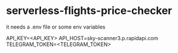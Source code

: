 # serverless-flights-price-checker

it needs a .env file or some env variables

API_KEY=<API_KEY>
API_HOST=sky-scanner3.p.rapidapi.com
TELEGRAM_TOKEN=<TELEGRAM_TOKEN>